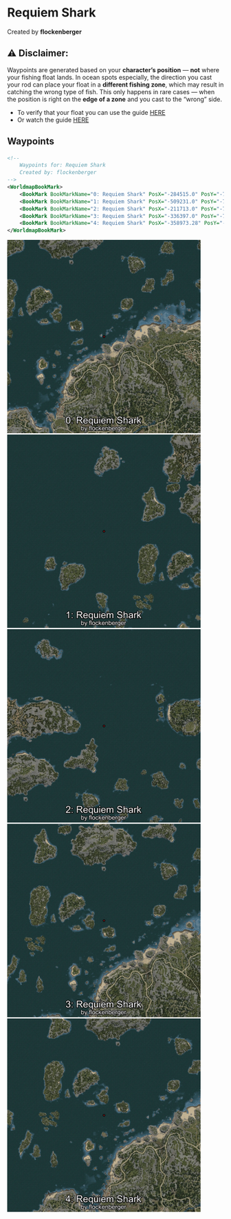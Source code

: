 # Requiem Shark
Created by **flockenberger**

## ⚠️ Disclaimer:
Waypoints are generated based on your __**character’s position**__ — __not__ where your fishing float lands.
In ocean spots especially, the direction you cast your rod can place your float in a **different fishing zone**, which may result in catching the wrong type of fish.
This only happens in rare cases — when the position is right on the **edge of a zone** and you cast to the “wrong” side.

- To verify that your float you can use the guide [HERE](https://flockenberger.github.io/bdo-fish-position/)
- Or watch the guide [HERE](https://youtu.be/t-VXcRoNojk)

## Waypoints
```xml
<!--
    Waypoints for: Requiem Shark
    Created by: flockenberger
-->
<WorldmapBookMark>
    <BookMark BookMarkName="0: Requiem Shark" PosX="-284515.0" PosY="-7916.0" PosZ="154201.0" />
    <BookMark BookMarkName="1: Requiem Shark" PosX="-509231.0" PosY="-7903.0" PosZ="265643.0" />
    <BookMark BookMarkName="2: Requiem Shark" PosX="-211713.0" PosY="-7899.0" PosZ="389449.0" />
    <BookMark BookMarkName="3: Requiem Shark" PosX="-336397.0" PosY="-7915.0" PosZ="190335.0" />
    <BookMark BookMarkName="4: Requiem Shark" PosX="-358973.28" PosY="-8196.827" PosZ="158882.38" />
</WorldmapBookMark>
```

<img src="./Requiem Shark_0_Preview.webp" width="450"/> <img src="./Requiem Shark_1_Preview.webp" width="450"/> <img src="./Requiem Shark_2_Preview.webp" width="450"/> <img src="./Requiem Shark_3_Preview.webp" width="450"/> <img src="./Requiem Shark_4_Preview.webp" width="450"/> 
